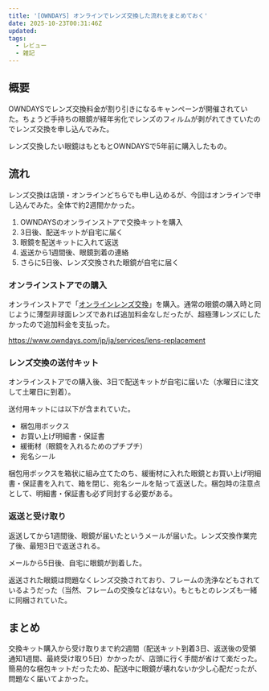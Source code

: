 ```yaml
---
title: '[OWNDAYS] オンラインでレンズ交換した流れをまとめておく'
date: 2025-10-23T00:31:46Z
updated:
tags:
  - レビュー
  - 雑記
---
```


## 概要

OWNDAYSでレンズ交換料金が割り引きになるキャンペーンが開催されていた。ちょうど手持ちの眼鏡が経年劣化でレンズのフィルムが剥がれてきていたのでレンズ交換を申し込んでみた。

レンズ交換したい眼鏡はもともとOWNDAYSで5年前に購入したもの。

## 流れ

レンズ交換は店頭・オンラインどちらでも申し込めるが、今回はオンラインで申し込んでみた。全体で約2週間かかった。

1. OWNDAYSのオンラインストアで交換キットを購入
2. 3日後、配送キットが自宅に届く
3. 眼鏡を配送キットに入れて返送
4. 返送から1週間後、眼鏡到着の連絡
5. さらに5日後、レンズ交換された眼鏡が自宅に届く

### オンラインストアでの購入

オンラインストアで「[オンラインレンズ交換](https://www.owndays.com/jp/ja/products/GlassesProcessingFee)」を購入。通常の眼鏡の購入時と同じように薄型非球面レンズであれば追加料金なしだったが、超極薄レンズにしたかったので追加料金を支払った。

https://www.owndays.com/jp/ja/services/lens-replacement

### レンズ交換の送付キット

オンラインストアでの購入後、3日で配送キットが自宅に届いた（水曜日に注文して土曜日に到着）。

送付用キットには以下が含まれていた。

- 梱包用ボックス
- お買い上げ明細書・保証書
- 緩衝材（眼鏡を入れるためのプチプチ）
- 宛名シール

梱包用ボックスを箱状に組み立てたのち、緩衝材に入れた眼鏡とお買い上げ明細書・保証書を入れて、箱を閉じ、宛名シールを貼って返送した。梱包時の注意点として、明細書・保証書も必ず同封する必要がある。

### 返送と受け取り

返送してから1週間後、眼鏡が届いたというメールが届いた。レンズ交換作業完了後、最短3日で返送される。

メールから5日後、自宅に眼鏡が到着した。

返送された眼鏡は問題なくレンズ交換されており、フレームの洗浄などもされているようだった（当然、フレームの交換などはない）。もともとのレンズも一緒に同梱されていた。

## まとめ

交換キット購入から受け取りまで約2週間（配送キット到着3日、返送後の受領通知1週間、最終受け取り5日）かかったが、店頭に行く手間が省けて楽だった。簡易的な梱包キットだったため、配送中に眼鏡が壊れないか少し心配だったが、問題なく届いてよかった。
